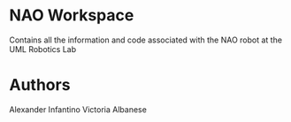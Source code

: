 # NAO Workspace
Contains all the information and code associated with the NAO robot at the UML Robotics Lab

# Authors
Alexander Infantino
Victoria Albanese
